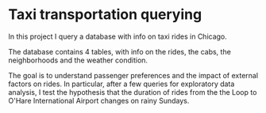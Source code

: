 # Taxi transportation querying

In this project I query a database with info on taxi rides in Chicago.

The database contains 4 tables, with info on the rides, the cabs, the neighborhoods and the weather condition.

The goal is to understand passenger preferences and the impact of external factors on rides. In particular, after a few queries for exploratory data analysis, I test the hypothesis that the duration of rides from the the Loop to O'Hare International Airport changes on rainy Sundays.
